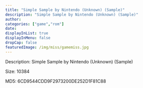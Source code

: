 ```yaml
---
title: "Simple Sample by Nintendo (Unknown) (Sample)"
description: "Simple Sample by Nintendo (Unknown) (Sample)"
author: 
categories: ["game","rom"]
date: 
displayInList: true
displayInMenu: false
dropCap: false
featuredImage: /img/miss/gamemiss.jpg
---
```


Description: Simple Sample by Nintendo (Unknown) (Sample)

Size: 10384

MD5: 6CD9544CDD9F2973200DE252D1F81C88

